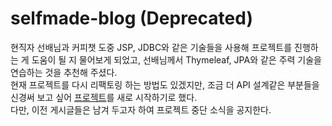 # selfmade-blog (Deprecated)

현직자 선배님과 커피챗 도중 JSP, JDBC와 같은 기술들을 사용해 프로젝트를 진행하는 게 도움이 될 지 물어보게 되었고, 선배님께서 Thymeleaf, JPA와 같은 주력 기술을 연습하는 것을 추천해 주셨다. <br>
현재 프로젝트를 다시 리팩토링 하는 방법도 있겠지만, 조금 더 API 설계같은 부분들을 신경써 보고 싶어 [프로젝트](https://github.com/zangsu/selfmadeBlogV2)를 새로 시작하기로 했다.<br>
다만, 이전 게시글들은 남겨 두고자 하여 프로젝트 중단 소식을 공지한다.
